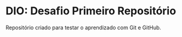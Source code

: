 # DIO: Desafio Primeiro Repositório

Repositório criado para testar o aprendizado com Git e GitHub.
